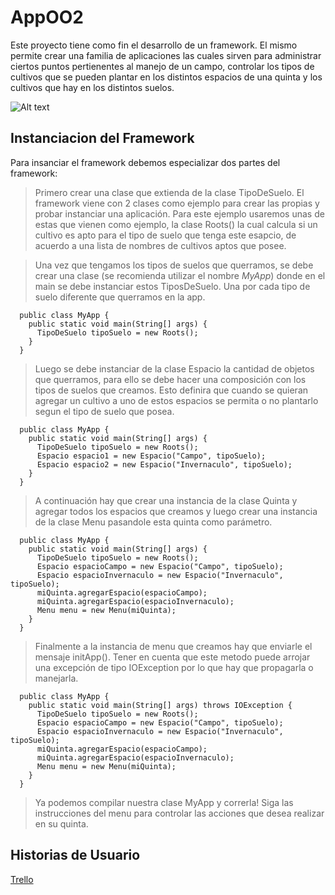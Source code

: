 # AppOO2

Este proyecto tiene como fin el desarrollo de un framework. El mismo permite crear una familia de aplicaciones las cuales sirven para administrar ciertos puntos pertienentes al manejo de un campo, controlar los tipos de cultivos que se pueden plantar en los distintos espacios de una quinta y los cultivos que hay en los distintos suelos.

![Alt text](https://github.com/Cesar-Morales/AppOO2/blob/main/Dise%C3%B1o_del_framework.jpg "a title")

## Instanciacion del Framework

Para insanciar el framework debemos especializar dos partes del framework: 

> Primero crear una clase que extienda de la clase TipoDeSuelo. El framework viene con 2 clases como ejemplo para crear las propias y probar instanciar una
> aplicación. Para este ejemplo usaremos unas de estas que vienen como ejemplo, la clase Roots() la cual calcula si un cultivo es apto para el tipo de suelo
> que tenga este esapcio, de acuerdo a una lista de nombres de cultivos aptos que posee.

> Una vez que tengamos los tipos de suelos que querramos, se debe crear una clase (se recomienda utilizar el nombre  _MyApp_) donde en el main se debe
> instanciar estos TiposDeSuelo. Una por cada tipo de suelo diferente que querramos en la app.

      public class MyApp {
        public static void main(String[] args) {
          TipoDeSuelo tipoSuelo = new Roots();
        }
      }

> Luego se debe instanciar de la clase Espacio la cantidad de objetos que querramos, para ello se debe hacer una composición con los tipos de suelos que 
> creamos. Esto definira que cuando se quieran agregar un cultivo a uno de estos espacios se permita o no plantarlo segun el tipo de suelo que posea.

      public class MyApp {
        public static void main(String[] args) {
          TipoDeSuelo tipoSuelo = new Roots();
          Espacio espacio1 = new Espacio("Campo", tipoSuelo);
          Espacio espacio2 = new Espacio("Invernaculo", tipoSuelo);
        }
      }

> A continuación hay que crear una instancia de la clase Quinta y agregar todos los espacios que creamos y luego crear una instancia de la clase Menu pasandole
> esta quinta como parámetro.

      public class MyApp {
        public static void main(String[] args) {
          TipoDeSuelo tipoSuelo = new Roots();
          Espacio espacioCampo = new Espacio("Campo", tipoSuelo);
          Espacio espacioInvernaculo = new Espacio("Invernaculo", tipoSuelo);
          miQuinta.agregarEspacio(espacioCampo);
          miQuinta.agregarEspacio(espacioInvernaculo);
          Menu menu = new Menu(miQuinta);
        }
      }

> Finalmente a la instancia de menu que creamos hay que enviarle el mensaje initApp(). Tener en cuenta que este metodo puede arrojar una excepción de tipo
> IOException por lo que hay que propagarla o manejarla.

      public class MyApp {
        public static void main(String[] args) throws IOException {
          TipoDeSuelo tipoSuelo = new Roots();
          Espacio espacioCampo = new Espacio("Campo", tipoSuelo);
          Espacio espacioInvernaculo = new Espacio("Invernaculo", tipoSuelo);
          miQuinta.agregarEspacio(espacioCampo);
          miQuinta.agregarEspacio(espacioInvernaculo);
          Menu menu = new Menu(miQuinta);
        }
      }

> Ya podemos compilar nuestra clase MyApp y correrla! Siga las instrucciones del menu para controlar las acciones que desea realizar en su quinta.

## Historias de Usuario
[Trello](https://trello.com/b/ly3ARlfo/finalobjetos2-abril-jara-y-cesar-morales)
